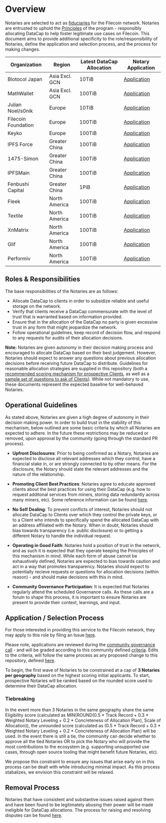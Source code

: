 # Overview
Notaries are selected to act as [fiduciaries](https://www.merriam-webster.com/dictionary/fiduciary) for the Filecoin network. Notaries are entrusted to uphold the [Principles](https://github.com/filecoin-project/FIPs/blob/fip-0003/FIPS/fip-0003.md/#principles) of the program - responsibly allocating DataCap to help foster legitimate use cases on Filecoin. This document aims to provide additional specificity to the role/responsibility of Notaries, define the application and selection process, and the process for making changes. 

|Organization|Region|Latest DataCap Allocation|Notary Application|
|-|-|-|-|
|Blotocol Japan|Asia Excl. GCN|10TiB|[Application](https://github.com/filecoin-project/notary-governance/issues/56)|
|MathWallet|Asia Excl. GCN|100TiB|[Application](https://github.com/filecoin-project/notary-governance/issues/26)|
|Julian Noel/s0nik|Europe|10TiB|[Application](https://github.com/filecoin-project/notary-governance/issues/5)|
|Filecoin Foundation|Europe|100TiB|[Application](https://github.com/filecoin-project/notary-governance/issues/54)|
|Keyko|Europe|100TiB|[Application](https://github.com/filecoin-project/notary-governance/issues/46)|
|IPFS Force|Greater China|100TiB|[Application](https://github.com/filecoin-project/notary-governance/issues/14)|
|1475-Simon|Greater China|100TiB|[Application](https://github.com/filecoin-project/notary-governance/issues/29)|
|IPFSMain|Greater China|100TiB|[Application](https://github.com/filecoin-project/notary-governance/issues/11)|
|Fenbushi Capital|Greater China|1PiB|[Application](https://github.com/filecoin-project/notary-governance/issues/49)|
|Fleek|North America|100TiB|[Application](https://github.com/filecoin-project/notary-governance/issues/47)|
|Textile|North America|100TiB|[Application](https://github.com/filecoin-project/notary-governance/issues/53)|
|XnMatrix|North America|100TiB|[Application](https://github.com/filecoin-project/notary-governance/issues/27)|
|Glif|North America|100TiB|[Application](https://github.com/filecoin-project/notary-governance/issues/48)|
|Performiv|North America|100TiB|[Application](https://github.com/filecoin-project/notary-governance/issues/50)|


## Roles & Responsibilities
The base responsibilities of the Notaries are as follows: 
- Allocate DataCap to clients in order to subsidize reliable and useful storage on the network.
- Verify that clients receive a DataCap commensurate with the level of trust that is warranted based on information provided. 
- Ensure that in the allocation of the DataCap no party is given excessive trust in any form that might jeopardize the network.
- Follow operational guidelines, keep record of decision flow, and respond to any requests for audits of their allocation decisions.

**Note:** Notaries are given autonomy in their decision making process and encouraged to allocate DataCap based on their best judgement. However, Notaries should expect to answer any questions about previous allocation decisions before receiving future DataCap to distribute. Guidelines for reasonable allocation strategies are supplied in this repository (both a [recommended scoring mechanism for prospective Clients](/notaries/templates/client-evaluation.md), as well as a [sample set of questions to ask of Clients](/notaries/templates/sample-client-application.md)). While not mandatory to use, these documents represent the expected baseline for well-behaved Notaries.

## Operational Guidelines
As stated above, Notaries are given a high degree of autonomy in their decision making power. In order to build trust in the stability of this mechanism, below outlined are some basic criteria by which all Notaries are expected to adhere. In the future these restrictions may be reduced or removed, upon approval by the community (going through the standard PR process). 

* **Upfront Disclosures**: Prior to being confirmed as a Notary, Notaries are expected to disclose all relevant addresses which they control, have a financial stake in, or are strongly connected to by other means. For the disclosure, the Notary should state the relevant addresses and the nature of the relationship. 

* **Promoting Client Best Practices**: Notaries agree to educate approved clients about the best practices for using their DataCap (e.g. how to request additonal services from miners, storing data redundantly across many miners, etc). Some reference information can be found [here](https://github.com/filecoin-project/notary-governance/issues/9).

* **No Self Dealing**: To prevent conflicts of interest, Notaries should not allocate DataCap to Clients over which they control the private keys, or to a Client who intends to specifically spend the allocated DataCap with an address affiliated with the Notary. When in doubt, Notaries should bias towards transparency (i.e. public disclosure) or to getting a different Notary to handle the individual request. 

* **Operating in Good Faith**: Notaries hold a position of trust in the network, and as such it is expected that they operate keeping the Principles of this mechanism in mind. While each form of abuse cannot be exhaustively defined, Notaries are expected to bias towards caution and act in a way that promotes transparency. Notaries should expect to potentially recieve requests or questions for allocation decisions (within reason) - and should make decisions with this in mind.

* **Community Governance Participation**: It is expected that Notaries regularly attend the scheduled Governance calls. As these calls are a forum to shape this process, it is important to ensure Notaries are present to provide their context, learnings, and input. 

## Application / Selection Process
For those interested in providing this service to the Filecoin network, they may apply to this role by filing an Issue [here](https://github.com/filecoin-project/notary-governance/issues/new/choose).

Please note, applications are reviewed during the [community governance call](/README.md#governance-and-iteration-process) - and will be graded according to this community defined [criteria](/notaries/templates#overview). Edits to the criteria, will follow the same process as any proposed change to this repository, defined [here](/README.md#process-for-modifications).

To begin, the first wave of Notaries to be constrained at a cap of **3 Notaries per geography** based on the highest scoring initial applicants. To start, prospective Notaries will be ranked based on the rounded score used to determine their DataCap allocation. 

### Tiebreaking
In the event more than 3 Notaries in the same geography share the same Eligibility score (calculated as MIN(ROUND(0.5 * Track Record + 0.3 * Weighted Notary Leveling + 0.2 * Concreteness of Allocation Plan), Scale of Allocation)), the unrounded score (calculated as (0.5 * Track Record + 0.3 * Weighted Notary Leveling + 0.2 * Concreteness of Allocation Plan) will be used. In the event there is still a tie, the community can decide whether to approve all the tied Notaries OR to pick the Notary who will provide the most contributions to the ecosystem (e.g. supporting unsupported use cases, through open source tooling that might benefit future Notaries, etc). 

We propose this constraint to ensure any issues that arise early on in this process can be dealt with while introducing minimal impact. As this process stabalizes, we envision this constraint will be relaxed. 



## Removal Process
Notaries that have consistent and substantive issues raised against them and have been found to be legitimately abusing their power will be made ineligible for DataCap allocations. The process for raising and resolving disputes can be found [here](/README.md#dispute--audit-framework). 
